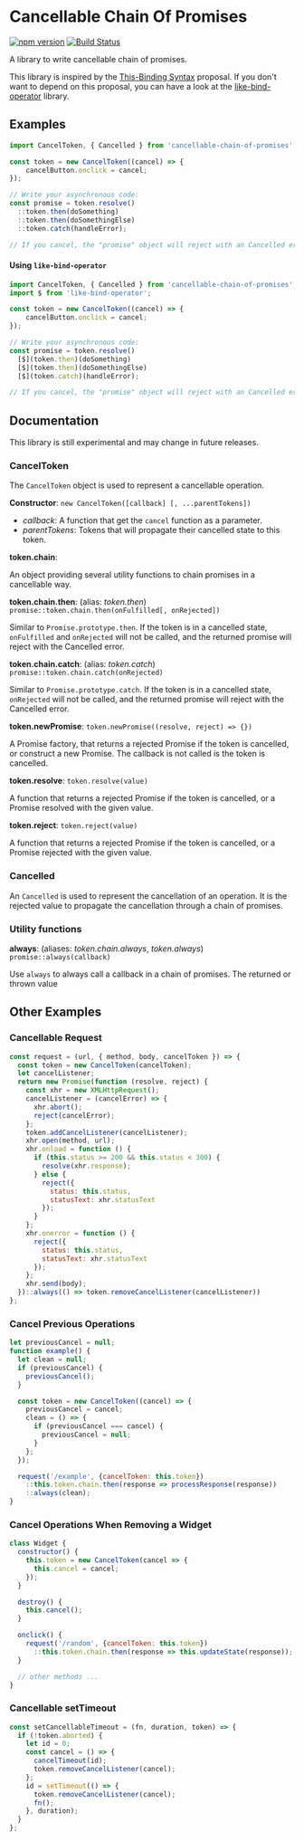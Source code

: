 # Cancellable Chain Of Promises

[![npm version](https://badge.fury.io/js/cancellable-chain-of-promises.svg)](https://badge.fury.io/js/cancellable-chain-of-promises) [![Build Status](https://travis-ci.org/Volune/cancellable-chain-of-promises.svg?branch=master)](https://travis-ci.org/Volune/cancellable-chain-of-promises)

A library to write cancellable chain of promises.

This library is inspired by the [This-Binding Syntax](https://github.com/tc39/proposal-bind-operator) proposal.
If you don't want to depend on this proposal, you can have a look at the [like-bind-operator]() library.


## Examples

```javascript
import CancelToken, { Cancelled } from 'cancellable-chain-of-promises';

const token = new CancelToken((cancel) => {
    cancelButton.onclick = cancel;
});

// Write your asynchronous code:
const promise = token.resolve()
  ::token.then(doSomething)
  ::token.then(doSomethingElse)
  ::token.catch(handleError);

// If you cancel, the "promise" object will reject with an Cancelled error.
```

#### Using `like-bind-operator`

```javascript
import CancelToken, { Cancelled } from 'cancellable-chain-of-promises';
import $ from 'like-bind-operator';

const token = new CancelToken((cancel) => {
    cancelButton.onclick = cancel;
});

// Write your asynchronous code:
const promise = token.resolve()
  [$](token.then)(doSomething)
  [$](token.then)(doSomethingElse)
  [$](token.catch)(handleError);

// If you cancel, the "promise" object will reject with an Cancelled error.
```


## Documentation

This library is still experimental and may change in future releases.

### CancelToken

The `CancelToken` object is used to represent a cancellable operation.

**Constructor**: `new CancelToken([callback] [, ...parentTokens])`

- _callback_: A function that get the `cancel` function as a parameter.
- _parentTokens_: Tokens that will propagate their cancelled state to this token.
 
**token.chain**:

An object providing several utility functions to chain promises in a cancellable way.

**token.chain.then**: (alias: *token.then*) `promise::token.chain.then(onFulfilled[, onRejected])`

Similar to `Promise.prototype.then`. If the token is in a cancelled state, `onFulfilled` and `onRejected` will not be called, and the returned promise will reject with the Cancelled error.

**token.chain.catch**: (alias: *token.catch*) `promise::token.chain.catch(onRejected)`

Similar to `Promise.prototype.catch`. If the token is in a cancelled state, `onRejected` will not be called, and the returned promise will reject with the Cancelled error.

**token.newPromise**: `token.newPromise((resolve, reject) => {})`

A Promise factory, that returns a rejected Promise if the token is cancelled, or construct a new Promise. The callback is not called is the token is cancelled.

**token.resolve**: `token.resolve(value)`

A function that returns a rejected Promise if the token is cancelled, or a Promise resolved with the given value.

**token.reject**: `token.reject(value)`

A function that returns a rejected Promise if the token is cancelled, or a Promise rejected with the given value.

### Cancelled

An `Cancelled` is used to represent the cancellation of an operation. It is the rejected value to propagate the cancellation through a chain of promises.

### Utility functions

**always**: (aliases: *token.chain.always*, *token.always*) `promise::always(callback)`

Use `always` to always call a callback in a chain of promises. The returned or thrown value


## Other Examples

### Cancellable Request

```javascript
const request = (url, { method, body, cancelToken }) => {
  const token = new CancelToken(cancelToken);
  let cancelListener;
  return new Promise(function (resolve, reject) {
    const xhr = new XMLHttpRequest();
    cancelListener = (cancelError) => {
      xhr.abort();
      reject(cancelError);
    };
    token.addCancelListener(cancelListener);
    xhr.open(method, url);
    xhr.onload = function () {
      if (this.status >= 200 && this.status < 300) {
        resolve(xhr.response);
      } else {
        reject({
          status: this.status,
          statusText: xhr.statusText
        });
      }
    };
    xhr.onerror = function () {
      reject({
        status: this.status,
        statusText: xhr.statusText
      });
    };
    xhr.send(body);
  })::always(() => token.removeCancelListener(cancelListener))
};
```

### Cancel Previous Operations

```javascript
let previousCancel = null;
function example() {
  let clean = null;
  if (previousCancel) {
    previousCancel();
  }

  const token = new CancelToken((cancel) => {
    previousCancel = cancel;
    clean = () => {
      if (previousCancel === cancel) {
        previousCancel = null;
      }
    };
  });

  request('/example', {cancelToken: this.token})
    ::this.token.chain.then(response => processResponse(response))
    ::always(clean);
}
```

### Cancel Operations When Removing a Widget

```javascript
class Widget {
  constructor() {
    this.token = new CancelToken(cancel => {
      this.cancel = cancel;
    });
  }

  destroy() {
    this.cancel();
  }

  onclick() {
    request('/random', {cancelToken: this.token})
      ::this.token.chain.then(response => this.updateState(response));
  }

  // other methods ...
}
```

### Cancellable setTimeout

```javascript
const setCancellableTimeout = (fn, duration, token) => {
  if (!token.aborted) {
    let id = 0;
    const cancel = () => {
      cancelTimeout(id);
      token.removeCancelListener(cancel);
    };
    id = setTimeout(() => {
      token.removeCancelListener(cancel);
      fn();
    }, duration);
  }
};
```

